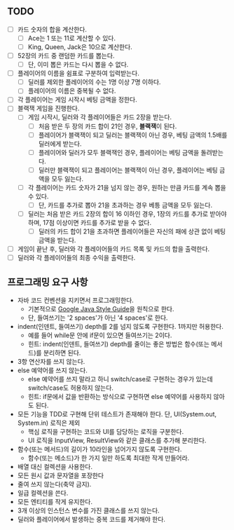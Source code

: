 
## TODO

- [ ] 카드 숫자의 합을 계산한다.
  - [ ] Ace는 1 또는 11로 계산할 수 있다.
  - [ ] King, Queen, Jack은 10으로 계산한다.
- [ ] 52장의 카드 중 랜덤한 카드를 뽑는다.
  - [ ] 단, 이미 뽑은 카드는 다시 뽑을 수 없다.
- [ ] 플레이어의 이름을 쉼표로 구분하여 입력받는다.
  - [ ] 딜러를 제외한 플레이어의 수는 1명 이상 7명 이하다.
  - [ ] 플레이어의 이름은 중복될 수 없다.
- [ ] 각 플레이어는 게임 시작시 베팅 금액을 정한다.
- [ ] 블랙잭 게임을 진행한다.
  - [ ] 게임 시작시, 딜러와 각 플레이어들은 카드 2장을 받는다.
    - [ ] 처음 받은 두 장의 카드 합이 21인 경우, **블랙잭**이 된다.
    - [ ] 플레이어가 블랙잭이 되고 딜러는 블랙잭이 아닌 경우, 베팅 금액의 1.5배를 딜러에게 받는다.
    - [ ] 플레이어와 딜러가 모두 블랙잭인 경우, 플레이어는 베팅 금액을 돌려받는다.
    - [ ] 딜러만 블랙잭이 되고 플레이어는 블랙잭이 아닌 경우, 플레이어는 베팅 금액을 모두 잃는다.
  - [ ] 각 플레이어는 카드 숫자가 21을 넘지 않는 경우, 원하는 만큼 카드를 계속 뽑을 수 있다.
    - [ ] 단, 카드를 추가로 뽑아 21을 초과하는 경우 베틍 금액을 모두 잃는다.
  - [ ] 딜러는 처음 받은 카드 2장의 합이 16 이하인 경우, 1장의 카드를 추가로 받아야 하며, 17점 이상이면 카드를 추가로 받을 수 없다.
    - [ ] 딜러의 카드 합이 21을 초과하면 플레이어들은 자신의 패에 상관 없이 베팅 금액을 받는다.
- [ ] 게임이 끝난 후, 딜러와 각 플레이어들의 카드 목록 및 카드의 합을 출력한다.
- [ ] 딜러와 각 플레이어들의 최종 수익을 출력한다.

## 프로그래밍 요구 사항

- 자바 코드 컨벤션을 지키면서 프로그래밍한다.
    - 기본적으로 [Google Java Style Guide](https://google.github.io/styleguide/javaguide.html)을 원칙으로 한다.
    - 단, 들여쓰기는 '2 spaces'가 아닌 '4 spaces'로 한다.
- indent(인덴트, 들여쓰기) depth를 2를 넘지 않도록 구현한다. 1까지만 허용한다.
    - 예를 들어 while문 안에 if문이 있으면 들여쓰기는 2이다.
    - 힌트: indent(인덴트, 들여쓰기) depth를 줄이는 좋은 방법은 함수(또는 메서드)를 분리하면 된다.
- 3항 연산자를 쓰지 않는다.
- else 예약어를 쓰지 않는다.
    - else 예약어를 쓰지 말라고 하니 switch/case로 구현하는 경우가 있는데 switch/case도 허용하지 않는다.
    - 힌트: if문에서 값을 반환하는 방식으로 구현하면 else 예약어를 사용하지 않아도 된다.
- 모든 기능을 TDD로 구현해 단위 테스트가 존재해야 한다. 단, UI(System.out, System.in) 로직은 제외
    - 핵심 로직을 구현하는 코드와 UI를 담당하는 로직을 구분한다.
    - UI 로직을 InputView, ResultView와 같은 클래스를 추가해 분리한다.
- 함수(또는 메서드)의 길이가 10라인을 넘어가지 않도록 구현한다.
    - 함수(또는 메소드)가 한 가지 일만 하도록 최대한 작게 만들어라.
- 배열 대신 컬렉션을 사용한다.
- 모든 원시 값과 문자열을 포장한다
- 줄여 쓰지 않는다(축약 금지).
- 일급 컬렉션을 쓴다.
- 모든 엔티티를 작게 유지한다.
- 3개 이상의 인스턴스 변수를 가진 클래스를 쓰지 않는다.
- 딜러와 플레이어에서 발생하는 중복 코드를 제거해야 한다.

